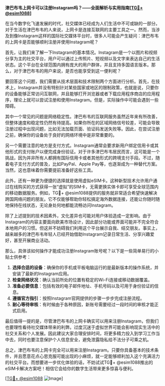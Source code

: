 **津巴布韦上网卡可以注册Instagram吗？——全面解析与实用指南[[TG💪+ @esim1088](https://t.me/s/esim1088)]**

在当今数字化飞速发展的时代，社交媒体已经成为人们生活中不可或缺的一部分。对于生活在津巴布韦的人来说，上网卡是连接互联网的主要工具之一。然而，当涉及到像Instagram这样的国际社交媒体平台时，很多人可能会产生疑问：津巴布韦的上网卡是否能够顺利注册并使用Instagram呢？

首先，让我们来了解一下Instagram的基本情况。Instagram是一个以图片和视频分享为主的社交平台，用户可以通过上传照片、短视频以及文字来表达自己的生活状态。这个平台在全球范围内拥有庞大的用户群体，并且支持多国语言版本。那么，对于津巴布韦的用户来说，是否也能享受到这一便利呢？

要回答这个问题，我们需要从技术层面和技术限制两个方面进行分析。首先，在技术上，Instagram并没有特别针对某些国家或地区的限制政策，也就是说，只要你的设备能够正常访问互联网，并且能够打开浏览器或者下载应用程序商店的应用程序，理论上就可以尝试注册和使用Instagram。但是，实际操作中可能会遇到一些障碍。

其中一个常见的问题是网络稳定性。津巴布韦的互联网服务虽然近年来有所改善，但整体速度和稳定性仍然有待提高。如果你所在的区域网络信号较差，可能会导致注册过程中出现问题，比如无法加载页面、验证码发送失败等。因此，在尝试注册之前，确保你的设备处于良好的网络环境中是非常重要的。

另一个需要注意的地方是支付方式。Instagram通常会要求新用户绑定信用卡或其他形式的支付账户以便完成身份验证。对于许多津巴布韦居民而言，这可能是一个挑战，因为并非所有人都拥有国际信用卡或者其他形式的跨境支付手段。不过，随着电子支付方式的普及，比如PayPal、Apple Pay等，也逐渐成为一种替代方案。当然，这也意味着你需要提前准备好这些工具。

此外，还有一种更为便捷的选择就是使用虚拟eSIM卡。这种新型技术允许用户通过在线购买的方式获得一张“虚拟”的SIM卡，无需更换实体卡即可享受全球范围内的移动数据服务。例如，TG💪+ @esim1088提供的服务就非常适合希望快速解决跨国网络问题的朋友。它不仅能够帮助你轻松搞定海外数据连接，还能让你随时随地保持在线状态，无论身处何地都能流畅访问Instagram。

除了上述提到的技术因素外，文化差异也可能对用户体验造成一定影响。由于Instagram的内容主要面向欧美市场设计，因此部分功能或界面可能并不完全符合本地用户的习惯。但这并不妨碍我们利用这个平台展示自我、结交朋友。事实上，越来越多的津巴布韦年轻人已经开始借助Instagram记录日常生活、分享兴趣爱好，甚至开展商业活动。

那么，具体该如何操作才能成功注册Instagram账号呢？以下是一些简单易行的小贴士供参考：

1. **选择合适的设备**：确保你的手机或平板电脑运行的是最新版本的操作系统，并安装了最新的Instagram应用。
2. **检查网络状况**：确认当前所处的位置有稳定的Wi-Fi连接或移动数据覆盖。
3. **准备必要信息**：包括有效的电子邮件地址、手机号码以及可用于身份验证的信息。
4. **遵循官方指引**：按照Instagram官网提供的步骤一步步完成注册流程。
5. **耐心等待审核**：有时候由于各种原因，新账号需要经过一段时间的审核才能正式启用。

最后值得一提的是，尽管津巴布韦的上网卡确实可以用来注册Instagram，但我们也要理性看待社交媒体带来的利弊。过度沉迷于虚拟世界可能会影响现实生活中的社交关系和个人发展。因此建议大家合理安排时间，将更多精力投入到学习工作当中去，同时也要注意保护个人信息安全，避免泄露隐私给不法分子可乘之机。

总之，津巴布韦的上网卡完全可以用来注册Instagram。只要你具备基本的技术条件，并且愿意花点心思克服可能出现的小麻烦，就一定能够顺利加入这个充满活力的社交平台。而想要进一步优化体验的话，不妨试试TG💪+ @esim1088推出的eSIM卡解决方案吧！相信它会给你的数字生活带来更多惊喜与便利。

[[TG💪+ @esim1088](https://t.me/s/esim1088) ![Image](https://i.postimg.cc/4NQfJmqS/Snipaste-2025-05-13-00-14-12.png)]